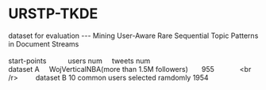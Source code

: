# URSTP-TKDE
dataset for evaluation --- Mining User-Aware Rare Sequential Topic Patterns in Document Streams<br /><br />
&#9;&#9;&#9;&#9;&#9;start-points&nbsp;&nbsp;&nbsp;&nbsp;&nbsp;&nbsp;&nbsp;&nbsp;&nbsp;&nbsp;  users num&nbsp;&nbsp;&nbsp;&nbsp;&nbsp;tweets num <br />
dataset A    &nbsp; WojVerticalNBA(more than 1.5M followers)       955             <br /r>        
dataset B    10 common users selected ramdomly              1954
